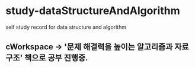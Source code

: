 # study-dataStructureAndAlgorithm
self study record for data structure and algorithm

## cWorkspace &rarr; '문제 해결력을 높이는 알고리즘과 자료 구조' 책으로 공부 진행중.
